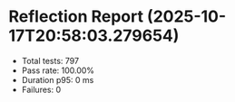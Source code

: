 # Reflection Report (2025-10-17T20:58:03.279654)

- Total tests: 797
- Pass rate: 100.00%
- Duration p95: 0 ms
- Failures: 0

